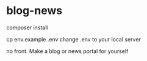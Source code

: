 # blog-news

composer install


cp env.example .env 
change .env to your local server


no front. Make a blog or news portal for yourself

